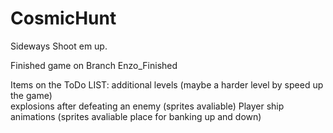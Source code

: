 # CosmicHunt
Sideways Shoot em up. 

Finished game on Branch Enzo_Finished

Items on the ToDo LIST: additional levels (maybe a harder level by speed up the game)  
explosions after defeating an enemy (sprites avaliable)
Player ship animations (sprites avaliable place for banking up and down)
